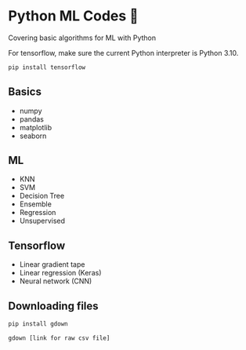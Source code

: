 # Python ML Codes 🐍

Covering basic algorithms for ML with Python

For tensorflow, make sure the current Python interpreter is Python 3.10.

```sh
pip install tensorflow
```

## Basics

- numpy
- pandas
- matplotlib
- seaborn

## ML

- KNN
- SVM
- Decision Tree
- Ensemble
- Regression
- Unsupervised

## Tensorflow

- Linear gradient tape
- Linear regression (Keras)
- Neural network (CNN)

## Downloading files

```sh
pip install gdown
```

```sh
gdown [link for raw csv file]
```
